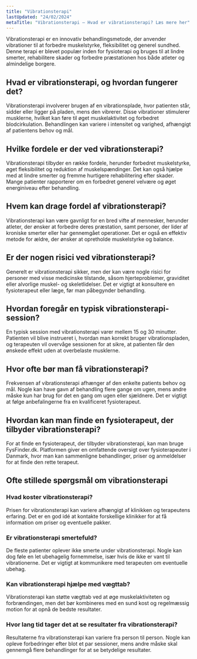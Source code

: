 ```yaml
---
title: "Vibrationsterapi"
lastUpdated: "24/02/2024"
metaTitle: "Vibrationsterapi – Hvad er vibrationsterapi? Læs mere her"
---
```


Vibrationsterapi er en innovativ behandlingsmetode, der anvender vibrationer til at forbedre muskelstyrke, fleksibilitet og generel sundhed. Denne terapi er blevet populær inden for fysioterapi og bruges til at lindre smerter, rehabilitere skader og forbedre præstationen hos både atleter og almindelige borgere.

## Hvad er vibrationsterapi, og hvordan fungerer det?

Vibrationsterapi involverer brugen af en vibrationsplade, hvor patienten står, sidder eller ligger på pladen, mens den vibrerer. Disse vibrationer stimulerer musklerne, hvilket kan føre til øget muskelaktivitet og forbedret blodcirkulation. Behandlingen kan variere i intensitet og varighed, afhængigt af patientens behov og mål.

## Hvilke fordele er der ved vibrationsterapi?

Vibrationsterapi tilbyder en række fordele, herunder forbedret muskelstyrke, øget fleksibilitet og reduktion af muskelspændinger. Det kan også hjælpe med at lindre smerter og fremme hurtigere rehabilitering efter skader. Mange patienter rapporterer om en forbedret generel velvære og øget energiniveau efter behandling.

## Hvem kan drage fordel af vibrationsterapi?

Vibrationsterapi kan være gavnligt for en bred vifte af mennesker, herunder atleter, der ønsker at forbedre deres præstation, samt personer, der lider af kroniske smerter eller har gennemgået operationer. Det er også en effektiv metode for ældre, der ønsker at opretholde muskelstyrke og balance.

## Er der nogen risici ved vibrationsterapi?

Generelt er vibrationsterapi sikker, men der kan være nogle risici for personer med visse medicinske tilstande, såsom hjerteproblemer, graviditet eller alvorlige muskel- og skeletlidelser. Det er vigtigt at konsultere en fysioterapeut eller læge, før man påbegynder behandling.

## Hvordan foregår en typisk vibrationsterapi-session?

En typisk session med vibrationsterapi varer mellem 15 og 30 minutter. Patienten vil blive instrueret i, hvordan man korrekt bruger vibrationspladen, og terapeuten vil overvåge sessionen for at sikre, at patienten får den ønskede effekt uden at overbelaste musklerne.

## Hvor ofte bør man få vibrationsterapi?

Frekvensen af vibrationsterapi afhænger af den enkelte patients behov og mål. Nogle kan have gavn af behandling flere gange om ugen, mens andre måske kun har brug for det en gang om ugen eller sjældnere. Det er vigtigt at følge anbefalingerne fra en kvalificeret fysioterapeut.

## Hvordan kan man finde en fysioterapeut, der tilbyder vibrationsterapi?

For at finde en fysioterapeut, der tilbyder vibrationsterapi, kan man bruge FysFinder.dk. Platformen giver en omfattende oversigt over fysioterapeuter i Danmark, hvor man kan sammenligne behandlinger, priser og anmeldelser for at finde den rette terapeut.

## Ofte stillede spørgsmål om vibrationsterapi

### Hvad koster vibrationsterapi?

Prisen for vibrationsterapi kan variere afhængigt af klinikken og terapeutens erfaring. Det er en god idé at kontakte forskellige klinikker for at få information om priser og eventuelle pakker.

### Er vibrationsterapi smertefuld?

De fleste patienter oplever ikke smerte under vibrationsterapi. Nogle kan dog føle en let ubehagelig fornemmelse, især hvis de ikke er vant til vibrationerne. Det er vigtigt at kommunikere med terapeuten om eventuelle ubehag.

### Kan vibrationsterapi hjælpe med vægttab?

Vibrationsterapi kan støtte vægttab ved at øge muskelaktiviteten og forbrændingen, men det bør kombineres med en sund kost og regelmæssig motion for at opnå de bedste resultater.

### Hvor lang tid tager det at se resultater fra vibrationsterapi?

Resultaterne fra vibrationsterapi kan variere fra person til person. Nogle kan opleve forbedringer efter blot et par sessioner, mens andre måske skal gennemgå flere behandlinger for at se betydelige resultater.